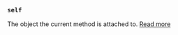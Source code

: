 ### `self`

The object the current method is attached to. [Read more](static_docs/descriptions/self.md)
